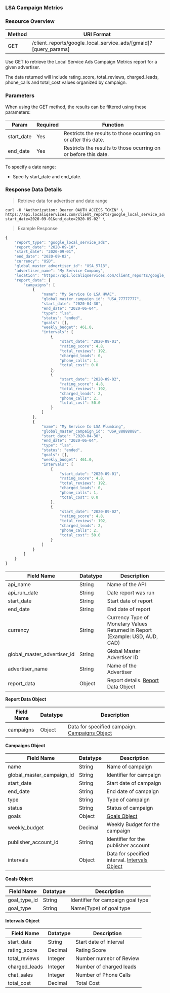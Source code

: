 ### **LSA Campaign Metrics**
<a name="lsa_campaigns"></a>

### Resource Overview&nbsp;&nbsp;&nbsp;

| Method | URI Format |
|---|---|
| GET | /client_reports/google_local_service_ads/[gmaid]?[query_params] |

Use GET to retrieve the Local Service Ads Campaign Metrics report for a given advertiser.

The data returned will include rating_score, total_reviews, charged_leads, phone_calls and total_cost values organized by campaign.

### Parameters&nbsp;&nbsp;&nbsp;

When using the GET method, the results can be filtered using these parameters:

| Param | Required | Function |
|---|---|---|
|start_date| Yes | Restricts the results to those ocurring on or after this date.|
|end_date| Yes | Restricts the results to those ocurring on or before this date.|

To specify a date range:

   - Specify start_date and end_date.

### Response Data Details&nbsp;&nbsp;&nbsp;


> Retrieve data for advertiser and date range

```
curl -H "Authorization: Bearer OAUTH_ACCESS_TOKEN" \
https://api.localiqservices.com/client_reports/google_local_service_ads/TEST_1?start_date=2020-09-01&end_date=2020-09-02' \
```

> Example Response

```javascript
{
    "report_type": "google_local_service_ads",
    "report_date": "2020-09-10",
    "start_date": "2020-09-01",
    "end_date": "2020-09-02",
    "currency": "USD",
    "global_master_advertiser_id": "USA_5713",
    "advertiser_name": "My Service Company",
    "location": "https://api.localiqservices.com/client_reports/google_local_service_ads/USA_5713?end_date=2020-09-02&start_date=2020-09-01",
    "report_data": {
        "campaigns": [
            {
                "name": "My Service Co LSA HVAC",
                "global_master_campaign_id": "USA_77777777",
                "start_date": "2020-04-30",
                "end_date": "2020-06-04",
                "type": "lsa",
                "status": "ended",
                "goals": [],
                "weekly_budget": 461.0,
                "intervals": [
                    {
                        "start_date": "2020-09-01",
                        "rating_score": 4.8,
                        "total_reviews": 192,
                        "charged_leads": 0,
                        "phone_calls": 1,
                        "total_cost": 0.0
                    },
                    {
                        "start_date": "2020-09-02",
                        "rating_score": 4.8,
                        "total_reviews": 192,
                        "charged_leads": 2,
                        "phone_calls": 2,
                        "total_cost": 50.0
                    }
                ]
            },
            {
                "name": "My Service Co LSA Plumbing",
                "global_master_campaign_id": "USA_88888888",
                "start_date": "2020-04-30",
                "end_date": "2020-06-04",
                "type": "lsa",
                "status": "ended",
                "goals": [],
                "weekly_budget": 461.0,
                "intervals": [
                    {
                        "start_date": "2020-09-01",
                        "rating_score": 4.8,
                        "total_reviews": 192,
                        "charged_leads": 0,
                        "phone_calls": 1,
                        "total_cost": 0.0
                    },
                    {
                        "start_date": "2020-09-02",
                        "rating_score": 4.8,
                        "total_reviews": 192,
                        "charged_leads": 2,
                        "phone_calls": 2,
                        "total_cost": 50.0
                    }
                ]
            }
        ]
    }
}
```

|Field Name|Datatype|Description|
|---|---|---|
|api_name|String|Name of the API|
|api_run_date|String|Date report was run|
|start_date|String|Start date of report|
|end_date|String|End date of report|
|currency|String|Currency Type of Monetary Values Returned in Report (Example: USD, AUD, CAD)|
|global_master_advertiser_id|String|Global Master Advertiser ID|
|advertiser_name|String|Name of the Advertiser|
|report_data|Object|Report details. [Report Data Object](#lsacampaignreportdata)|

<a name="lsacampaignreportdata"></a>
**Report Data Object**

|Field Name|Datatype|Description|
|---|---|---|
|campaigns|Object|Data for specified campaign. [Campaigns Object](#lsacampaigns)|

<a name="lsacampaigns"></a>
**Campaigns Object**

|Field Name|Datatype|Description|
|---|---|---|
|name|String|Name of campaign|
|global_master_campaign_id|String|Identifier for campaign|
|start_date|String|Start date of campaign|
|end_date|String|End date of campaign|
|type|String|Type of campaign|
|status|String|Status of campaign|
|goals|Object|[Goals Object](#lsa_goals)|
|weekly_budget|Decimal|Weekly Budget for the campaign|
|publisher_account_id|String|Identifier for the publisher account|
|intervals|Object|Data for specified interval. [Intervals Object](#lsaintervals)|

<a name="lsa_goals"></a>
**Goals Object**

| Field Name | Datatype | Description |
|---|---|---|
|goal_type_id|String|Identifier for campaign goal type|
|goal_type|String|Name(Type) of goal type|

<a name="lsaintervals"></a>
**Intervals Object**

|Field Name|Datatype|Description|
|---|---|---|
|start_date|String|Start date of interval|
|rating_score|Decimal|Rating Score|
|total_reviews|Integer|Number numebr of Review|
|charged_leads|Integer|Number of charged leads|
|chat_sales|Integer|Number of Phone Calls|
|total_cost|Decimal|Total Cost|

